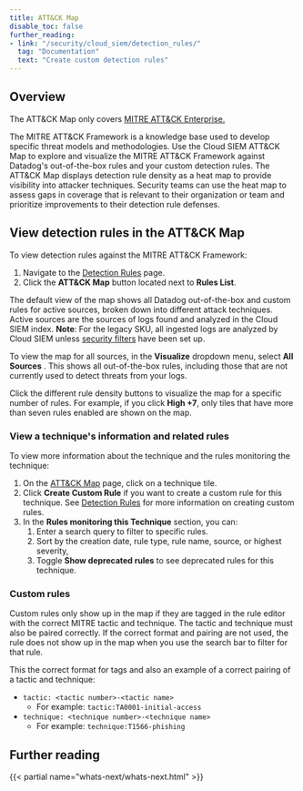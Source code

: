 ```yaml
---
title: ATT&CK Map
disable_toc: false
further_reading:
- link: "/security/cloud_siem/detection_rules/"
  tag: "Documentation"
  text: "Create custom detection rules"
---
```


## Overview

<div class="alert alert-warning">The ATT&CK Map only covers <a href="https://attack.mitre.org/matrices/enterprise/">MITRE ATT&CK Enterprise.</a></div>

The MITRE ATT&CK Framework is a knowledge base used to develop specific threat models and methodologies. Use the Cloud SIEM ATT&CK Map to explore and visualize the MITRE ATT&CK Framework against Datadog's out-of-the-box rules and your custom detection rules. The ATT&CK Map displays detection rule density as a heat map to provide visibility into attacker techniques. Security teams can use the heat map to assess gaps in coverage that is relevant to their organization or team and prioritize improvements to their detection rule defenses.

## View detection rules in the ATT&CK Map

To view detection rules against the MITRE ATT&CK Framework:
1. Navigate to the [Detection Rules][1] page.
1. Click the **ATT&CK Map** button located next to **Rules List**.

The default view of the map shows all Datadog out-of-the-box and custom rules for active sources, broken down into different attack techniques. Active sources are the sources of logs found and analyzed in the Cloud SIEM index.  **Note**: For the legacy SKU, all ingested logs are analyzed by Cloud SIEM unless [security filters][2] have been set up.

To view the map for all sources, in the **Visualize** dropdown menu, select **All Sources** . This shows all out-of-the-box rules, including those that are not currently used to detect threats from your logs.

Click the different rule density buttons to visualize the map for a specific number of rules. For example, if you click **High \+7**, only tiles that have more than seven rules enabled are shown on the map.

### View a technique's information and related rules

To view more information about the technique and the rules monitoring the technique:

1. On the [ATT&CK Map][3] page, click on a technique tile.
1. Click **Create Custom Rule** if you want to create a custom rule for this technique. See [Detection Rules][4] for more information on creating custom rules.
1. In the **Rules monitoring this Technique** section, you can:
	1. Enter a search query to filter to specific rules.
    1. Sort by the creation date, rule type, rule name, source, or highest severity,
    1. Toggle **Show deprecated rules** to see deprecated rules for this technique.

### Custom rules

Custom rules only show up in the map if they are tagged in the rule editor with the correct MITRE tactic and technique. The tactic and technique must also be paired correctly. If the correct format and pairing are not used, the rule does not show up in the map when you use the search bar to filter for that rule.

This the correct format for tags and also an example of a correct pairing of a tactic and technique:

- `tactic: <tactic number>-<tactic name>`
    - For example: `tactic:TA0001-initial-access`
- `technique: <technique number>-<technique name>`
    - For example: `technique:T1566-phishing`

## Further reading

{{< partial name="whats-next/whats-next.html" >}}

[1]: https://app.datadoghq.com/security/rules
[2]: https://docs.datadoghq.com/security/cloud_siem/guide/how-to-setup-security-filters-using-cloud-siem-api/
[3]: https://app.datadoghq.com/security/rules?query=product=siem&sort=date&viz=attck-map
[4]: https://docs.datadoghq.com/security/cloud_siem/detection_rules/?tab=threshold
